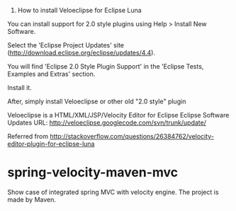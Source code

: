 1. How to install Veloeclipse for Eclipse Luna

You can install support for 2.0 style plugins using Help > Install New Software.

Select the 'Eclipse Project Updates' site (http://download.eclipse.org/eclipse/updates/4.4).

You will find 'Eclipse 2.0 Style Plugin Support' in the 'Eclipse Tests, Examples and Extras' section.

Install it.

After, simply install Veloeclipse or other old "2.0 style" plugin

Veloeclipse is a HTML/XML/JSP/Velocity Editor for Eclipse
Eclipse Software Updates URL: http://veloeclipse.googlecode.com/svn/trunk/update/

Referred from 
http://stackoverflow.com/questions/26384762/velocity-editor-plugin-for-eclipse-luna
# spring-velocity-maven-mvc
Show case of integrated spring MVC with velocity engine. The project is made by Maven.
